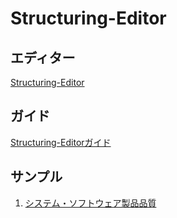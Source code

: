 # Structuring-Editor  

## エディター  
[Structuring-Editor](https://morishima-yuki.github.io/Structuring-Editor/tool/)  

## ガイド
[Structuring-Editorガイド](https://morishima-yuki.github.io/Structuring-Editor/manual/)  


## サンプル 
  1. [システム・ソフトウェア製品品質](https://morishima-yuki.github.io/Structuring-Editor/tool/sample/システム・ソフトウェア製品品質_1.0.0.structuring.html)
